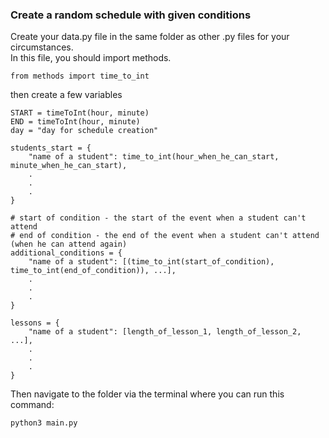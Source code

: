 ### Create a random schedule with given conditions

Create your data.py file in the same folder as other .py files for your circumstances.  
In this file, you should import methods.

```
from methods import time_to_int
```

then create a few variables

```
START = timeToInt(hour, minute)
END = timeToInt(hour, minute)
day = "day for schedule creation"

students_start = {
    "name of a student": time_to_int(hour_when_he_can_start, minute_when_he_can_start),
    .
    .
    .
}

# start of condition - the start of the event when a student can't attend
# end of condition - the end of the event when a student can't attend (when he can attend again)
additional_conditions = {
    "name of a student": [(time_to_int(start_of_condition), time_to_int(end_of_condition)), ...],
    .
    .
    .
}

lessons = {
    "name of a student": [length_of_lesson_1, length_of_lesson_2, ...],
    .
    .
    .
}
```

Then navigate to the folder via the terminal where you can run this command:

```
python3 main.py
```
